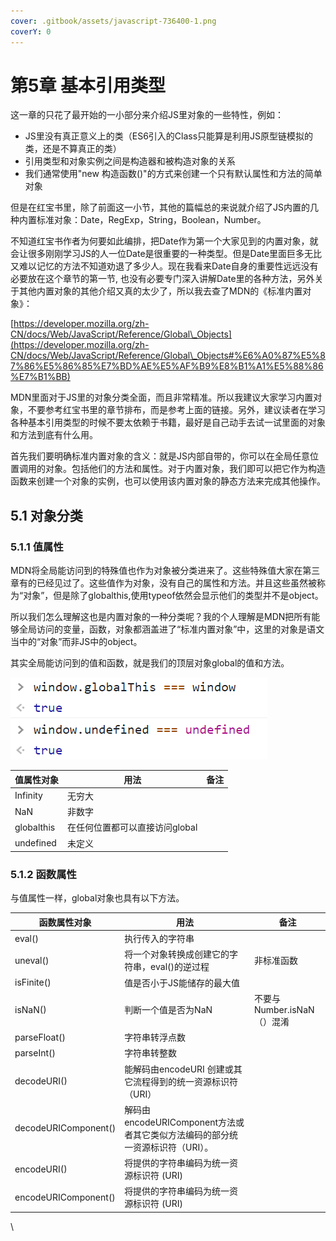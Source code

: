 ```yaml
---
cover: .gitbook/assets/javascript-736400-1.png
coverY: 0
---
```


# 第5章 基本引用类型

这一章的只花了最开始的一小部分来介绍JS里对象的一些特性，例如：

* JS里没有真正意义上的类（ES6引入的Class只能算是利用JS原型链模拟的类，还是不算真正的类）
* 引用类型和对象实例之间是构造器和被构造对象的关系
* 我们通常使用"new 构造函数()"的方式来创建一个只有默认属性和方法的简单对象

但是在红宝书里，除了前面这一小节，其他的篇幅总的来说就介绍了JS内置的几种内置标准对象：Date，RegExp，String，Boolean，Number。

不知道红宝书作者为何要如此编排，把Date作为第一个大家见到的内置对象，就会让很多刚刚学习JS的人一位Date是很重要的一种类型。但是Date里面巨多无比又难以记忆的方法不知道劝退了多少人。现在我看来Date自身的重要性远远没有必要放在这个章节的第一节, 也没有必要专门深入讲解Date里的各种方法，另外关于其他内置对象的其他介绍又真的太少了，所以我去查了MDN的《标准内置对象》：

[https://developer.mozilla.org/zh-CN/docs/Web/JavaScript/Reference/Global\_Objects](https://developer.mozilla.org/zh-CN/docs/Web/JavaScript/Reference/Global\_Objects#%E6%A0%87%E5%87%86%E5%86%85%E7%BD%AE%E5%AF%B9%E8%B1%A1%E5%88%86%E7%B1%BB)

MDN里面对于JS里的对象分类全面，而且非常精准。所以我建议大家学习内置对象，不要参考红宝书里的章节排布，而是参考上面的链接。另外，建议读者在学习各种基本引用类型的时候不要太依赖于书籍，最好是自己动手去试一试里面的对象和方法到底有什么用。

首先我们要明确标准内置对象的含义：就是JS内部自带的，你可以在全局任意位置调用的对象。包括他们的方法和属性。对于内置对象，我们即可以把它作为构造函数来创建一个对象的实例，也可以使用该内置对象的静态方法来完成其他操作。

## 5.1 对象分类

### 5.1.1 值属性

MDN将全局能访问到的特殊值也作为对象被分类进来了。这些特殊值大家在第三章有的已经见过了。这些值作为对象，没有自己的属性和方法。并且这些虽然被称为“对象”，但是除了globalthis,使用typeof依然会显示他们的类型并不是object。

所以我们怎么理解这也是内置对象的一种分类呢？我的个人理解是MDN把所有能够全局访问的变量，函数，对象都涵盖进了“标准内置对象”中，这里的对象是语文当中的“对象”而非JS中的object。

其实全局能访问到的值和函数，就是我们的顶层对象global的值和方法。

![](<.gitbook/assets/image (2).png>)

| 值属性对象      | 用法                 | 备注 |
| ---------- | ------------------ | -- |
| Infinity   | 无穷大                |    |
| NaN        | 非数字                |    |
| globalthis | 在任何位置都可以直接访问global |    |
| undefined  | 未定义                |    |

### 5.1.2 函数属性

与值属性一样，global对象也具有以下方法。

| 函数属性对象               | 用法                                                 | 备注                  |
| -------------------- | -------------------------------------------------- | ------------------- |
| eval()               | 执行传入的字符串                                           |                     |
| uneval()             | 将一个对象转换成创建它的字符串，eval()的逆过程                         | 非标准函数               |
| isFinite()           | 值是否小于JS能储存的最大值                                     |                     |
| isNaN()              | 判断一个值是否为NaN                                        | 不要与Number.isNaN（）混淆 |
| parseFloat()         | 字符串转浮点数                                            |                     |
| parseInt()           | 字符串转整数                                             |                     |
| decodeURI()          | 能解码由encodeURI 创建或其它流程得到的统一资源标识符（URI）               |                     |
| decodeURIComponent() | 解码由 encodeURIComponent方法或者其它类似方法编码的部分统一资源标识符（URI）。 |                     |
| encodeURI()          | 将提供的字符串编码为统一资源标识符 (URI)                            |                     |
| encodeURIComponent() | 将提供的字符串编码为统一资源标识符 (URI)                            |                     |

\
